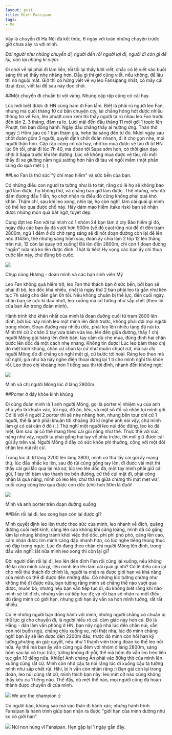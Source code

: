 ```yaml
---
layout: post
title: Đỉnh Fansipan
tags:
- Me
---
```

Vậy là chuyến đi Hà Nội đã kết thúc, 6 ngày với toàn những chuyện trước giờ chưa xảy ra với mình.

*Đời người như những chuyến đi,
người đến rồi người lại đi,
người đi còn gì để lại,
còn lại những kỉ niệm.*

Đi chơi về lại phải đi làm liền, tối tối lại thấy lười viết, chắc có lẽ viết vào buổi sáng thì sẽ thấy nhẹ nhàng hơn. Dẫu gì thì giờ cũng viết, nếu không, để lâu thì nó nguội mất.
Giờ thì có hứng viết về vụ leo Fansipang nhất, có mấy cái dzui dzui, viết lại để sau này đọc chơi.

##Một chuyến đi chuẩn bị vội vàng. Nhưng cập rập cũng có cái hay.

Lúc mới biết được đi HN cũng ham đi Fan lắm. Biết là phải rủ người leo Fan, nhưng mà cuối tháng 10 cứ bận chuyện cty, lại chẳng hóng hớt được nhiều thông tin về Fan, lên phượt.com xem thì thấy người ta rủ nhau leo Fan trước đến tân 2, 3 tháng, đâm ra lo. Lười mãi đến đầu tháng 11 mới gởi 1 topic lên Phượt, tìm bạn đồng hành. Ngày đầu chẳng thấy ai hưởng ứng. Than thở ngay :) Hôm sau có 1 bạn tham gia, hehe tia sáng đến từ đó. Mươi ngày sau chốt đoàn gồm 5 người, quyết định chốt đoàn nhanh, đi ít cho gọn nhẹ, mọi người thân hơn. Cập rập cũng có cái hay, nhờ ko mua được vé tàu đi từ HN lúc 9h tối, phải đi lúc 7h 40, mà đoàn tới Sapa sớm hơn, có thời gian dạo chơi ở Sapa trước khi lên đường. Lúc về không mua được vé tàu, rồi mới thấy đi xe giường nằm ngủ sướng hơn hẳn đi tàu vé ngồi mềm (một phần cũng do quá mệt (: )

##Leo Fan là thử sức "ý chí mạo hiểm" và sức bền của bạn.

Có những điều con người ta tưởng như là to tát, rằng có lẽ họ sẽ không bao giờ làm được, họ không thử, và chẳng bao giờ làm được. Thế nhưng, nếu đã dám đương đầu 1 lần, họ chợt nhận ra điều đó cũng không phải quá khó khăn. Thậm chí, sau khi leo xong, nhìn lại, họ còn nghĩ, làm cái quái gì mình có thế leo qua được chỗ này. Hãy dám mạo hiểm (take risk) bạn sẽ nhận được những món quà bất ngờ, tuyệt đẹp.

Cùng đợt leo Fan với tụi mình có 1 nhóm 24 bạn làm ở cty Bảo hiểm gì đó, ngày đầu các bạn ấy đã vượt hơn 900m (về độ cao)rừng núi để đi đến trạm 2800m, ngủ 1 đêm ở đó chờ rạng sáng sẽ đi nốt đoạn đường còn lại để lên nóc 3143m, thế nhưng sáng hôm sau, đoàn ấy chia làm 2 tốp 12 lên thẳng trên núi, 12 còn lại quay trở xuống! Đã lên đến 2800m, chỉ còn 1 đoạn đường "ngắn" nữa mà ko lên được đỉnh. Thật là tiếc! Hy vọng các bạn ấy chỉ thua cuộc lần này, chứ đừng bỏ cuộc.

![](/2010/fansipan-huong.jpg)

Chụp cùng Hương - đoàn mình và các bạn sinh viên Mỹ

Leo Fan không quá hiểm trở, leo Fan thử thách bạn ở sức bền, bởi bạn sẽ phải đi bộ, leo dốc khá nhiều, nhất là ngày thứ 2 bạn phải leo từ gần như liên tục 7h sáng cho đến gần 6h tối. Nếu không chuẩn bị thể lực, đến cuối ngày, chân bạn sẽ cực kì đau nhứt, leo xuống mà cứ tưởng như sắp chết (theo lời của bạn Ấn trong đoàn mình).

Hành trình khó khăn nhất của mình là đoạn đường cuối từ trạm 2800 lên đỉnh, bởi lúc này mình leo một mình lên đỉnh trước, không phải đợi mọi người trong nhóm. Đoạn đường này nhiều dốc, phải leo lên nhiều tảng đá núi to. Mình thì cứ 2 chân 2 tay vừa bám vừa leo, lên đến giữa đường, thấy 1 chị người Mông gùi hàng lên đỉnh bán, tay cầm dù che mua, đủng đỉnh hai chân bước lên dốc đá một cách nhẹ nhàng. Không tin được! Lúc leo bám theo chị đó mệt kinh khủng, chân cứ chùn lại cứ như muốn chuột rút, mà cái chị người Mông đó đi chẳng có nghỉ mệt gì, cứ bước tới hoài. Ráng leo theo mà cứ nghĩ, giá như bà này nghe điện thoại dừng lại 1 tí cho mình nghỉ thì khỏe rồi. Leo theo chị khoảng hơn 1 tiếng sau thì tới đỉnh, nhanh đến không ngờ!

![](/2010/fansipan-chi-nguoi-mong.jpg)

Mình và chị người Mông lúc ở láng 2800m

##Porter ở đây khỏe kinh khủng

Đi cùng đoàn mình là 1 anh người Mông, gọi là porter vì nhiệm vụ của anh chủ yếu là khuân vác, túi ngủ, đồ ăn, liều, và một số đồ cá nhân tụi mình gởi. Có lẽ với 4 người 2 porter thì sẽ nhẹ nhàng hơn, nhưng bên tour chỉ cử 1 người, thế là anh phải khuân tới khoảng 30 kí (nghe anh nói vậy, chứ mình làm gì có cái cân ở đó (: ) Thử nghĩ một người leo núi dốc đứng, leo ko đã mệt, làm sao lại có thể mang theo cái gùi nặng như thế. Thực thế với sức nặng như vậy, người ta phải gồng hai tay về phía trước, thì mới giữ được cái gùi ấy trên vai. Người Mông ở đây có sức khỏe phi thường, cộng với một đôi chân leo núi rất cừ. 

Trong lúc đi từ láng 2200 lên láng 2800, mình có thử lấy cái gùi ấy mang thử, lúc đầu nhấc ko lên, sau đó rùi cũng gồng tay lên, đi được vài mét thì thấy cái gùi lắc qua lại mà sợ, lúc leo lên dốc đá, một tay mình phải giữ cái gùi, 1 tay thì bám vào thanh tre bên đường, cứ thế cúi mặt đi, phải công nhận là quá nặng, mình cố leo lên, chứ thả ra giữa chừng thì mất mẹt wa', cuối cùng cũng leo qua được con dốc (chỉ) hơn 50m là đuối!

![](/2010/fansipan-anh-poster.jpg)

Mình và anh porter trên đoạn đường xuống

##Đến rồi lại đi, leo xong bạn còn lại được gì?

Mình quyết định leo lên trước theo sức của mình, leo nhanh về đích, quãng đường cuối mệt kinh, càng lên cao không khí càng loãng, mình đã cố gắng kìm lại nhưng không tránh khỏi việc thở dốc, phì phì phò phò, càng lên cao, cảm nhận được tim mình càng đập nhanh hơn, có lúc nghe tiếng thùng thục nó đập trong ngực. Lúc đó đang theo chân chị người Mông lên đỉnh, trong đầu vẫn nghĩ: lát nữa mình leo xong thì còn lại gì?

Đời người đến rồi lại đi, leo lên đến đỉnh Fan rồi cũng lại xuống, nếu không để lại cho mình cái gì, liệu mình leo lên làm cái quái gì nhỉ?
Có lẽ điều còn lại cho mỗi thử thách đó chính là, người ta nhận ra được giới hạn và khả năng của mình có thể đi được đến những đâu.
Có những lúc tưởng chừng như không thể đi được nữa, bạn tưởng rằng mình sẽ chẳng thể nào vượt qua được, muốn bỏ; nhưng nếu bạn vẫn tiếp tục đi, dù không biết rằng khi nào mình sẽ tới đích, nhưng vẫn cứ tiếp tục đi; và rồi bạn sẽ nhận ra một điều: dù rằng mình có giới hạn, nhưng giới hạn ấy vẫn xa hơn mình tưởng, rất rất nhiều.

Có lẽ những người bạn đồng hành với mình, những người chẳng có chuẩn bị thể lực gì cho chuyến đi, là người hiểu rõ cái cảm giác này hơn cả. Đó là Hằng - dân làm văn phòng ở HN, bạn này ngộ nhá lúc đến chân núi, vẫn còn nói buồn ngủ, chẳng chịu xuống xe, nói thật nhá, lúc đó mình chẳng nghĩ bạn ấy sẽ lên được đến 2200m đâu, trước đó mình còn hỏi han kỹ lưỡng phương án giải quyết, nếu như 1 thành viên trong đoàn ko thể leo nổi nữa. Ấy thế mà bạn ấy vẫn cùng ngủ đêm với nhóm ở láng 2800m, sáng hôm sau lại có trục trặc, tưởng không đi nỗi, thế mà hôm đó vẫn leo trèo liên tục gần 10 tiếng nữa. Khiếp! Anh chàng Ấn phải vác 80kg thịt của mình lên xuống cũng rất cừ. Mình còn nhớ cậu ta nói rằng lúc đi xuống cậu ta tưởng mình như sắp chết rùi. Hihi, bi h vẫn còn nhăn răng :) Bạn gái còn lại trong đoàn, leo núi cũng rất cừ, mình thích bạn này: leo mệt cỡ nào cũng không thấy kêu ca 1 tiếng nào. Thế đấy, dù mệt thế nào, mọi người cũng đã hoàn thành được chuyến đi của mình.

![](/2010/fansipan-champion.jpg)
We are the champion :)

Có người bảo, khùng sao mà vác thân đi hành xác; nhưng hành trình Fansipan là hành trình giúp bạn nhận ra được "giới hạn của mình dường như ko có giới hạn" 

![](/2010/fansipan-nui.jpg)
Núi non hùng vĩ Fansipan. Hẹn gặp lại 1 ngày gần đây.
